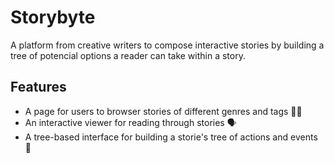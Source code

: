 # Storybyte

A platform from creative writers to compose interactive stories by building a tree of potencial options a reader can take within a story.

## Features

* A page for users to browser stories of different genres and tags 👩‍💻
* An interactive viewer for reading through stories 🗣️
* A tree-based interface for building a storie's tree of actions and events 🌲
